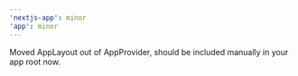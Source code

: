 ```yaml
---
'nextjs-app': minor
'app': minor
---
```


Moved AppLayout out of AppProvider, should be included manually in your app root now.
